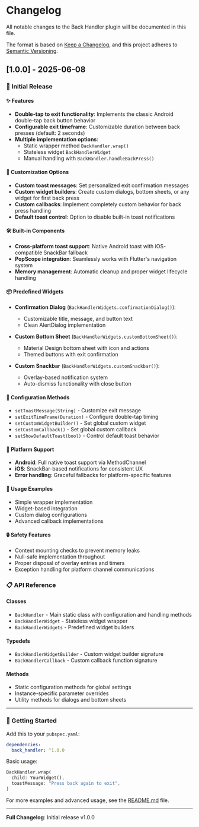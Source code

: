 # Changelog

All notable changes to the Back Handler plugin will be documented in this file.

The format is based on [Keep a Changelog](https://keepachangelog.com/en/1.0.0/),
and this project adheres to [Semantic Versioning](https://semver.org/spec/v2.0.0.html).

## [1.0.0] - 2025-06-08

### 🎉 Initial Release

#### ✨ Features

- **Double-tap to exit functionality**: Implements the classic Android double-tap back button behavior
- **Configurable exit timeframe**: Customizable duration between back presses (default: 2 seconds)
- **Multiple implementation options**:
  - Static wrapper method `BackHandler.wrap()`
  - Stateless widget `BackHandlerWidget`
  - Manual handling with `BackHandler.handleBackPress()`

#### 🎨 Customization Options

- **Custom toast messages**: Set personalized exit confirmation messages
- **Custom widget builders**: Create custom dialogs, bottom sheets, or any widget for first back press
- **Custom callbacks**: Implement completely custom behavior for back press handling
- **Default toast control**: Option to disable built-in toast notifications

#### 🛠️ Built-in Components

- **Cross-platform toast support**: Native Android toast with iOS-compatible SnackBar fallback
- **PopScope integration**: Seamlessly works with Flutter's navigation system
- **Memory management**: Automatic cleanup and proper widget lifecycle handling

#### 📦 Predefined Widgets

- **Confirmation Dialog** (`BackHandlerWidgets.confirmationDialog()`):
  - Customizable title, message, and button text
  - Clean AlertDialog implementation
  
- **Custom Bottom Sheet** (`BackHandlerWidgets.customBottomSheet()`):
  - Material Design bottom sheet with icon and actions
  - Themed buttons with exit confirmation
  
- **Custom Snackbar** (`BackHandlerWidgets.customSnackbar()`):
  - Overlay-based notification system
  - Auto-dismiss functionality with close button

#### 🔧 Configuration Methods

- `setToastMessage(String)` - Customize exit message
- `setExitTimeFrame(Duration)` - Configure double-tap timing
- `setCustomWidgetBuilder()` - Set global custom widget
- `setCustomCallback()` - Set global custom callback
- `setShowDefaultToast(bool)` - Control default toast behavior

#### 📱 Platform Support

- **Android**: Full native toast support via MethodChannel
- **iOS**: SnackBar-based notifications for consistent UX
- **Error handling**: Graceful fallbacks for platform-specific features

#### 🎯 Usage Examples

- Simple wrapper implementation
- Widget-based integration
- Custom dialog configurations
- Advanced callback implementations

#### 🔒 Safety Features

- Context mounting checks to prevent memory leaks
- Null-safe implementation throughout
- Proper disposal of overlay entries and timers
- Exception handling for platform channel communications

### 📋 API Reference

#### Classes
- `BackHandler` - Main static class with configuration and handling methods
- `BackHandlerWidget` - Stateless widget wrapper
- `BackHandlerWidgets` - Predefined widget builders

#### Typedefs
- `BackHandlerWidgetBuilder` - Custom widget builder signature
- `BackHandlerCallback` - Custom callback function signature

#### Methods
- Static configuration methods for global settings
- Instance-specific parameter overrides
- Utility methods for dialogs and bottom sheets

---

### 🚀 Getting Started

Add this to your `pubspec.yaml`:

```yaml
dependencies:
  back_handler: ^1.0.0
```

Basic usage:
```dart
BackHandler.wrap(
  child: YourWidget(),
  toastMessage: "Press back again to exit",
)
```

For more examples and advanced usage, see the [README.md](README.md) file.

---

**Full Changelog**: Initial release v1.0.0